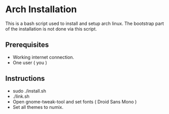 # Arch Installation

This is a bash script used to install and setup arch linux.
The bootstrap part of the installation is not done via this script.

## Prerequisites
- Working internet connection.
- One user ( you )

## Instructions
- sudo ./install.sh
- ./link.sh
- Open gnome-tweak-tool and set fonts ( Droid Sans Mono )
- Set all themes to numix.
